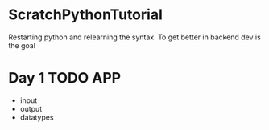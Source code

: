# ScratchPythonTutorial
Restarting python and relearning the syntax. To get better in backend dev is the goal

# Day 1 TODO APP
- input
- output
- datatypes
